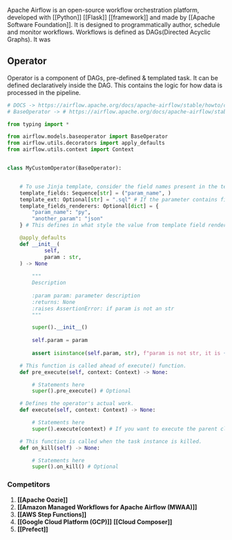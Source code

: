 
Apache Airflow is an open-source workflow orchestration platform, developed with [[Python]] [[Flask]] [[framework]] and made by [[Apache Software Foundation]]. It is designed to programmatically author, schedule and monitor workflows. Workflows is defined as DAGs(Directed Acyclic Graphs).
It was 

## Operator

Operator is a component of DAGs, pre-defined & templated task. It can be defined declaratively inside the DAG. This contains the logic for how data is processed in the pipeline.

``` python
# DOCS -> https://airflow.apache.org/docs/apache-airflow/stable/howto/custom-operator.html
# BaseOperator -> # https://airflow.apache.org/docs/apache-airflow/stable/_api/airflow/models/baseoperator/index.html#airflow.models.baseoperator.BaseOperator

from typing import *

from airflow.models.baseoperator import BaseOperator
from airflow.utils.decorators import apply_defaults
from airflow.utils.context import Context


class MyCustomOperator(BaseOperator):


    # To use Jinja template, consider the field names present in the template_fields attribute.
    template_fields: Sequence[str] = ("param_name", )
    template_ext: Optional[str] = ".sql" # If the parameter contains file name, set the file extension here.
    template_fields_renderers: Optional[dict] = {
        "param_name": "py",
        "another_param": "json"
    } # This defines in what style the value from template field renders in Web UI

    @apply_defaults
    def __init__(
            self,
            param : str,
    ) -> None
        
        """
        Description
        
        :param param: parameter description
        :returns: None
        :raises AssertionError: if param is not an str
        """

        super().__init__()
        
        self.param = param
        
        assert isinstance(self.param, str), f"param is not str, it is {type(self.param).__name__}."

    # This function is called ahead of execute() function.
    def pre_execute(self, context: Context) -> None:

        # Statements here
        super().pre_execute() # Optional

    # Defines the operator's actual work.
    def execute(self, context: Context) -> None:

        # Statements here
        super().execute(context) # If you want to execute the parent class's execute method, call it explicitly.

    # This function is called when the task instance is killed.
    def on_kill(self) -> None:

        # Statements here
        super().on_kill() # Optional
```

### Competitors

1. **[[Apache Oozie]]**
2. **[[Amazon Managed Workflows for Apache Airflow (MWAA)]]**
3. **[[AWS Step Functions]]**
4. **[[Google Cloud Platform (GCP)]]** **[[Cloud Composer]]**
5. **[[Prefect]]**